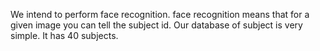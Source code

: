 We intend to perform face recognition. face recognition means that for a given image you can
tell the subject id. Our database of subject is very simple. It has 40 subjects.
